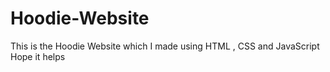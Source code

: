 # Hoodie-Website
 This is the Hoodie Website which I made using HTML , CSS and JavaScript Hope it helps
